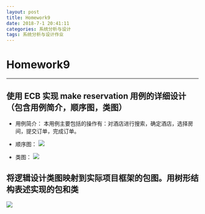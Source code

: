 ```yaml
---
layout: post
title: Homework9
date: 2018-7-1 20:41:11
categories: 系统分析与设计
tags: 系统分析与设计作业
---
```


# Homework9
*****
## 使用 ECB 实现 make reservation 用例的详细设计（包含用例简介，顺序图，类图）
* 用例简介：
本用例主要包括的操作有：对酒店进行搜索，确定酒店，选择房间，提交订单，完成订单。

* 顺序图：
![](https://s1.ax1x.com/2018/07/01/Pkft5d.jpg)
 
* 类图：
![](https://s1.ax1x.com/2018/07/01/PkfYUH.jpg)

## 将逻辑设计类图映射到实际项目框架的包图。用树形结构表述实现的包和类
![](https://s1.ax1x.com/2018/07/01/PkfJVe.jpg)